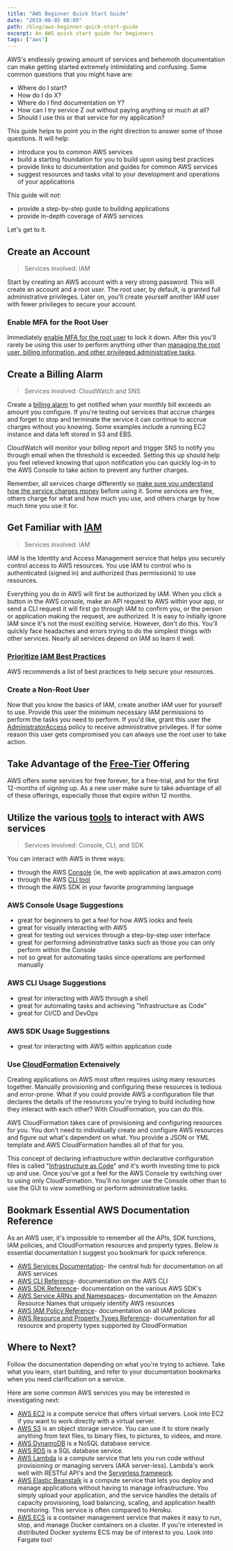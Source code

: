 ```yaml
---
title: "AWS Beginner Quick Start Guide"
date: "2019-08-05 08:00"
path: /blog/aws-beginner-quick-start-guide
excerpt: An AWS quick start guide for beginners
tags: ["aws"]
---
```


AWS's endlessly growing amount of services and behemoth documentation can make getting started extremely intimidating and confusing. Some common questions that you might have are:
- Where do I start?
- How do I do X?
- Where do I find documentation on Y?
- How can I try service Z out without paying anything or much at all?
- Should I use this or that service for my application?

This guide helps to point you in the right direction to answer some of those questions. It will help:
- introduce you to common AWS services
- build a starting foundation for you to build upon using best practices
- provide links to documentation and guides for common AWS services
- suggest resources and tasks vital to your development and operations of your applications

This guide will *not*:
- provide a step-by-step guide to building applications
- provide in-depth coverage of AWS services

Let's get to it.

## Create an Account

> Services involved: IAM

Start by creating an AWS account with a very strong password. This will create an account and a root user. The root user, by default, is granted full administrative privileges. Later on, you'll create yourself another IAM user with fewer privileges to secure your account.

### Enable MFA for the Root User

Immediately [enable MFA for the root user](https://docs.aws.amazon.com/IAM/latest/UserGuide/id_credentials_mfa_enable_virtual.html#enable-virt-mfa-for-root) to lock it down. After this you'll rarely be using this user to perform anything other than [managing the root user, billing information, and other privileged administrative tasks](https://docs.aws.amazon.com/general/latest/gr/aws_tasks-that-require-root.html).

## Create a Billing Alarm

> Services involved: CloudWatch and SNS

Create a [billing alarm](https://docs.aws.amazon.com/AmazonCloudWatch/latest/monitoring/monitor_estimated_charges_with_cloudwatch.html#creating_billing_alarm_with_wizard) to get notified when your monthly bill exceeds an amount you configure. If you're testing out services that accrue charges and forget to stop and terminate the service it can continue to accrue charges without you knowing. Some examples include a running EC2 instance and data left stored in S3 and EBS.

CloudWatch will monitor your billing report and trigger SNS to notify you through email when the threshold is exceeded. Setting this up should help you feel relieved knowing that upon notification you can quickly log-in to the AWS Console to take action to prevent any further charges.

Remember, all services charge differently so [make sure you understand how the service charges money](https://aws.amazon.com/pricing/) before using it. Some services are free, others charge for what and how much you use, and others charge by how much time you use it for.

## Get Familiar with [IAM](https://docs.aws.amazon.com/IAM/latest/UserGuide/introduction.html)

> Services involved: IAM

IAM is the Identity and Access Management service that helps you securely control access to AWS resources. You use IAM to control who is authenticated (signed in) and authorized (has permissions) to use resources.

Everything you do in AWS will first be authorized by IAM. When you click a button in the AWS console, make an API request to AWS within your app, or send a CLI request it will first go through IAM to confirm you, or the person or application making the request, are authorized. It is easy to initially ignore IAM since it's not the most exciting service. However, don't do this. You'll quickly face headaches and errors trying to do the simplest things with other services. Nearly all services depend on IAM so learn it well.

### [Prioritize IAM Best Practices](https://docs.aws.amazon.com/IAM/latest/UserGuide/best-practices.html)
AWS recommends a list of best practices to help secure your resources.

### Create a Non-Root User

Now that you know the basics of IAM, create another IAM user for yourself to use. Provide this user the minimum necessary IAM permissions to perform the tasks you need to perform. If you'd like, grant this user the [AdministratorAccess](https://docs.aws.amazon.com/IAM/latest/UserGuide/access_policies_job-functions.html#jf_administrator) policy to receive administrative privileges. If for some reason this user gets compromised you can always use the root user to take action.

## Take Advantage of the [Free-Tier](https://aws.amazon.com/free/) Offering
AWS offers some services for free forever, for a free-trial, and for the first 12-months of signing up. As a new user make sure to take advantage of all of these offerings, especially those that expire within 12 months.

## Utilize the various [tools](https://aws.amazon.com/tools/) to interact with AWS services

> Services involved: Console, CLI, and SDK

You can interact with AWS in three ways:
- through the AWS [Console](https://docs.aws.amazon.com/awsconsolehelpdocs/latest/gsg/getting-started.html) (ie, the web application at aws.amazon.com)
- through the AWS [CLI tool](https://aws.amazon.com/cli/)
- through the AWS SDK in your favorite programming language

### AWS Console Usage Suggestions
- great for beginners to get a feel for how AWS looks and feels
- great for visually interacting with AWS
- great for testing out services through a step-by-step user interface
- great for performing administrative tasks such as those you can only perform within the Console
- not so great for automating tasks since operations are performed manually

### AWS CLI Usage Suggestions
- great for interacting with AWS through a shell
- great for automating tasks and achieving "Infrastructure as Code"
- great for CI/CD and DevOps

### AWS SDK Usage Suggestions
- great for interacting with AWS within application code

### Use [CloudFormation](https://docs.aws.amazon.com/AWSCloudFormation/latest/UserGuide/Welcome.html) Extensively

Creating applications on AWS most often requires using many resources together. Manually provisioning and configuring these resources is tedious and error-prone. What if you could provide AWS a configuration file that declares the details of the resources you're trying to build including how they interact with each other? With CloudFormation, you can do this.

AWS CloudFormation takes care of provisioning and configuring resources for you. You don't need to individually create and configure AWS resources and figure out what's dependent on what. You provide a JSON or YML template and AWS CloudFormation handles all of that for you.

This concept of declaring infrastructure within declarative configuration files is called "[Infrastructure as Code](https://en.wikipedia.org/wiki/Infrastructure_as_code)" and it's worth investing time to pick up and use. Once you've got a feel for the AWS Console try switching over to using only CloudFormation. You'll no longer use the Console other than to use the GUI to *view* something or perform administrative tasks.

## Bookmark Essential AWS Documentation Reference
As an AWS user, it's impossible to remember all the APIs, SDK functions, IAM policies, and CloudFormation resources and property types. Below is essential documentation I suggest you bookmark for quick reference.
- [AWS Services Documentation](https://docs.aws.amazon.com/)- the central hub for documentation on all AWS services
- [AWS CLI Reference](https://docs.aws.amazon.com/cli/latest/reference/)- documentation on the AWS CLI
- [AWS SDK Reference](https://aws.amazon.com/tools/)- documentation on the various AWS SDK's
- [AWS Service ARNs and Namespaces](https://docs.aws.amazon.com/general/latest/gr/aws-arns-and-namespaces.html)- documentation on the Amazon Resource Names that uniquely identify AWS resources
- [AWS IAM Policy Reference](https://docs.aws.amazon.com/IAM/latest/UserGuide/reference_policies_actions-resources-contextkeys.html)- documentation on all IAM policies
- [AWS Resource and Property Types Reference](https://docs.aws.amazon.com/AWSCloudFormation/latest/UserGuide/aws-template-resource-type-ref.html)- documentation for all resource and property types supported by CloudFormation

## Where to Next?
Follow the documentation depending on what you're trying to achieve. Take what you learn, start building, and refer to your documentation bookmarks when you need clarification on a service.

Here are some common AWS services you may be interested in investigating next:

- [AWS EC2](https://docs.aws.amazon.com/AWSEC2/latest/UserGuide/concepts.html) is a compute service that offers virtual servers. Look into EC2 if you want to work directly with a virtual server.
- [AWS S3](https://docs.aws.amazon.com/AmazonS3/latest/dev/Welcome.html) is an object storage service. You can use it to store nearly anything from text files, to binary files, to pictures, to videos, and more.
- [AWS DynamoDB](https://docs.aws.amazon.com/amazondynamodb/latest/developerguide/Introduction.html) is a NoSQL database service.
- [AWS RDS](https://docs.aws.amazon.com/AmazonRDS/latest/UserGuide/Welcome.html) is a SQL database service.
- [AWS Lambda](https://docs.aws.amazon.com/lambda/latest/dg/welcome.html) is a compute service that lets you run code without provisioning or managing servers (AKA server-less). Lambda's work well with RESTful API's and the [Serverless framework](https://serverless.com/framework/docs/providers/aws/).
- [AWS Elastic Beanstalk](https://docs.aws.amazon.com/elasticbeanstalk/latest/dg/Welcome.html) is a compute service that lets you deploy and manage applications without having to manage infrastructure. You simply upload your application, and the service handles the details of capacity provisioning, load balancing, scaling, and application health monitoring. This service is often compared to Heroku.
- [AWS ECS](https://docs.aws.amazon.com/AmazonECS/latest/developerguide/Welcome.html) is a container management service that makes it easy to run, stop, and manage Docker containers on a cluster. If you're interested in distributed Docker systems ECS may be of interest to you. Look into Fargate too!